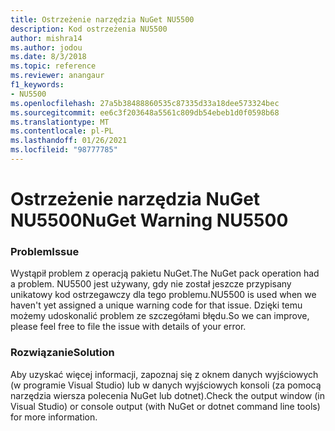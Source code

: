 ```yaml
---
title: Ostrzeżenie narzędzia NuGet NU5500
description: Kod ostrzeżenia NU5500
author: mishra14
ms.author: jodou
ms.date: 8/3/2018
ms.topic: reference
ms.reviewer: anangaur
f1_keywords:
- NU5500
ms.openlocfilehash: 27a5b38488860535c87335d33a18dee573324bec
ms.sourcegitcommit: ee6c3f203648a5561c809db54ebeb1d0f0598b68
ms.translationtype: MT
ms.contentlocale: pl-PL
ms.lasthandoff: 01/26/2021
ms.locfileid: "98777785"
---
```

# <a name="nuget-warning-nu5500"></a><span data-ttu-id="99a1d-103">Ostrzeżenie narzędzia NuGet NU5500</span><span class="sxs-lookup"><span data-stu-id="99a1d-103">NuGet Warning NU5500</span></span>

### <a name="issue"></a><span data-ttu-id="99a1d-104">Problem</span><span class="sxs-lookup"><span data-stu-id="99a1d-104">Issue</span></span>

<span data-ttu-id="99a1d-105">Wystąpił problem z operacją pakietu NuGet.</span><span class="sxs-lookup"><span data-stu-id="99a1d-105">The NuGet pack operation had a problem.</span></span> <span data-ttu-id="99a1d-106">NU5500 jest używany, gdy nie został jeszcze przypisany unikatowy kod ostrzegawczy dla tego problemu.</span><span class="sxs-lookup"><span data-stu-id="99a1d-106">NU5500 is used when we haven't yet assigned a unique warning code for that issue.</span></span> <span data-ttu-id="99a1d-107">Dzięki temu możemy udoskonalić problem ze szczegółami błędu.</span><span class="sxs-lookup"><span data-stu-id="99a1d-107">So we can improve, please feel free to file the issue with details of your error.</span></span>


### <a name="solution"></a><span data-ttu-id="99a1d-108">Rozwiązanie</span><span class="sxs-lookup"><span data-stu-id="99a1d-108">Solution</span></span>

<span data-ttu-id="99a1d-109">Aby uzyskać więcej informacji, zapoznaj się z oknem danych wyjściowych (w programie Visual Studio) lub w danych wyjściowych konsoli (za pomocą narzędzia wiersza polecenia NuGet lub dotnet).</span><span class="sxs-lookup"><span data-stu-id="99a1d-109">Check the output window (in Visual Studio) or console output (with NuGet or dotnet command line tools) for more information.</span></span>


